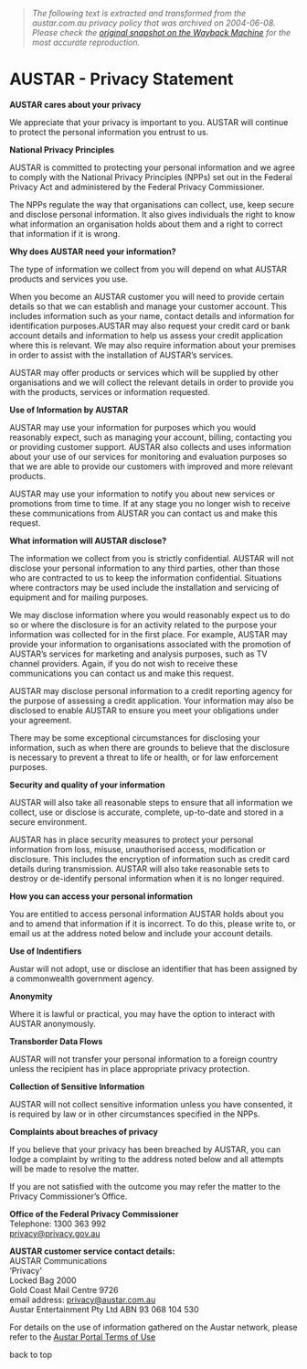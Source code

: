 > *The following text is extracted and transformed from the austar.com.au privacy policy that was archived on 2004-06-08. Please check the [original snapshot on the Wayback Machine](https://web.archive.org/web/20040608022906id_/http%3A//www.austar.com.au/privacy.asp) for the most accurate reproduction.*

# AUSTAR - Privacy Statement

**AUSTAR cares about your privacy**

We appreciate that your privacy is important to you. AUSTAR will continue to protect the personal information you entrust to us. 

**National Privacy Principles**

AUSTAR is committed to protecting your personal information and we agree to comply with the National Privacy Principles (NPPs) set out in the Federal Privacy Act and administered by the Federal Privacy Commissioner. 

The NPPs regulate the way that organisations can collect, use, keep secure and disclose personal information. It also gives individuals the right to know what information an organisation holds about them and a right to correct that information if it is wrong. 

**Why does AUSTAR need your information?**

The type of information we collect from you will depend on what AUSTAR products and services you use. 

When you become an AUSTAR customer you will need to provide certain details so that we can establish and manage your customer account. This includes information such as your name, contact details and information for identification purposes.AUSTAR may also request your credit card or bank account details and information to help us assess your credit application where this is relevant. We may also require information about your premises in order to assist with the installation of AUSTAR’s services. 

AUSTAR may offer products or services which will be supplied by other organisations and we will collect the relevant details in order to provide you with the products, services or information requested. 

**Use of Information by AUSTAR**

AUSTAR may use your information for purposes which you would reasonably expect, such as managing your account, billing, contacting you or providing customer support. AUSTAR also collects and uses information about your use of our services for monitoring and evaluation purposes so that we are able to provide our customers with improved and more relevant products. 

AUSTAR may use your information to notify you about new services or promotions from time to time. If at any stage you no longer wish to receive these communications from AUSTAR you can contact us and make this request. 

**What information will AUSTAR disclose?**

The information we collect from you is strictly confidential. AUSTAR will not disclose your personal information to any third parties, other than those who are contracted to us to keep the information confidential. Situations where contractors may be used include the installation and servicing of equipment and for mailing purposes. 

We may disclose information where you would reasonably expect us to do so or where the disclosure is for an activity related to the purpose your information was collected for in the first place. For example, AUSTAR may provide your information to organisations associated with the promotion of AUSTAR’s services for marketing and analysis purposes, such as TV channel providers. Again, if you do not wish to receive these communications you can contact us and make this request. 

AUSTAR may disclose personal information to a credit reporting agency for the purpose of assessing a credit application. Your information may also be disclosed to enable AUSTAR to ensure you meet your obligations under your agreement. 

There may be some exceptional circumstances for disclosing your information, such as when there are grounds to believe that the disclosure is necessary to prevent a threat to life or health, or for law enforcement purposes. 

**Security and quality of your information**

AUSTAR will also take all reasonable steps to ensure that all information we collect, use or disclose is accurate, complete, up-to-date and stored in a secure environment. 

AUSTAR has in place security measures to protect your personal information from loss, misuse, unauthorised access, modification or disclosure. This includes the encryption of information such as credit card details during transmission. AUSTAR will also take reasonable sets to destroy or de-identify personal information when it is no longer required. 

**How you can access your personal information**

You are entitled to access personal information AUSTAR holds about you and to amend that information if it is incorrect. To do this, please write to, or email us at the address noted below and include your account details. 

**Use of Indentifiers**

Austar will not adopt, use or disclose an identifier that has been assigned by a commonwealth government agency. 

**Anonymity**

Where it is lawful or practical, you may have the option to interact with AUSTAR anonymously. 

**Transborder Data Flows**

AUSTAR will not transfer your personal information to a foreign country unless the recipient has in place appropriate privacy protection. 

**Collection of Sensitive Information**

AUSTAR will not collect sensitive information unless you have consented, it is required by law or in other circumstances specified in the NPPs. 

**Complaints about breaches of privacy**

If you believe that your privacy has been breached by AUSTAR, you can lodge a complaint by writing to the address noted below and all attempts will be made to resolve the matter. 

If you are not satisfied with the outcome you may refer the matter to the Privacy Commissioner’s Office. 

**Office of the Federal Privacy Commissioner**  
Telephone: 1300 363 992   
[privacy@privacy.gov.au ](mailto:privacy@privacy.gov.au)

**AUSTAR customer service contact details:**  
AUSTAR Communications   
‘Privacy’   
Locked Bag 2000   
Gold Coast Mail Centre 9726   
email address: privacy@austar.com.au   
Austar Entertainment Pty Ltd ABN 93 068 104 530

For details on the use of information gathered on the Austar network, please refer to the [Austar Portal Terms of Use](https://web.archive.org/web/20040608022906id_/http%3A//www.austar.com.au/Terms_of_use.asp)

back to top
